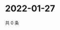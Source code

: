 # 2022-01-27

共 0 条

<!-- BEGIN WEIBO -->
<!-- 最后更新时间 Thu Jan 27 2022 13:13:11 GMT+0800 (China Standard Time) -->

<!-- END WEIBO -->
